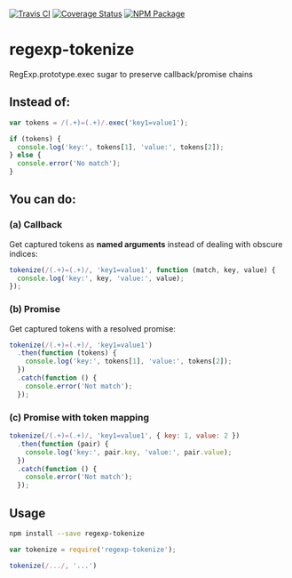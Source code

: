 [![Travis CI](https://img.shields.io/travis/atesgoral/regexp-tokenize.svg)](https://travis-ci.org/atesgoral/regexp-tokenize)
[![Coverage Status](https://img.shields.io/coveralls/atesgoral/regexp-tokenize.svg)](https://coveralls.io/github/atesgoral/regexp-tokenize?branch=master)
[![NPM Package](https://img.shields.io/npm/v/regexp-tokenize.svg)](https://www.npmjs.com/package/regexp-tokenize)


# regexp-tokenize

RegExp.prototype.exec sugar to preserve callback/promise chains

## Instead of:

```js
var tokens = /(.+)=(.+)/.exec('key1=value1');

if (tokens) {
  console.log('key:', tokens[1], 'value:', tokens[2]);
} else {
  console.error('No match');
}
```

## You can do:

### (a) Callback

Get captured tokens as **named arguments** instead of dealing with obscure indices:

```js
tokenize(/(.+)=(.+)/, 'key1=value1', function (match, key, value) {
  console.log('key:', key, 'value:', value);
});
```

### (b) Promise

Get captured tokens with a resolved promise:

```js
tokenize(/(.+)=(.+)/, 'key1=value1')
  .then(function (tokens) {
    console.log('key:', tokens[1], 'value:', tokens[2]);
  })
  .catch(function () {
    console.error('Not match');
  });
```

### (c) Promise with token mapping

```js
tokenize(/(.+)=(.+)/, 'key1=value1', { key: 1, value: 2 })
  .then(function (pair) {
    console.log('key:', pair.key, 'value:', pair.value);
  })
  .catch(function () {
    console.error('Not match');
  });
```

## Usage

```sh
npm install --save regexp-tokenize
```

```js
var tokenize = require('regexp-tokenize');

tokenize(/.../, '...')
```

